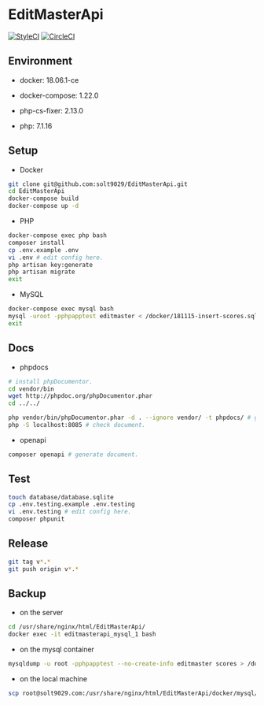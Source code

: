 # EditMasterApi

[![StyleCI](https://github.styleci.io/repos/148159653/shield?branch=master)](https://github.styleci.io/repos/148159653)
[![CircleCI](https://circleci.com/gh/solt9029/EditMasterApi.svg?style=svg)](https://circleci.com/gh/solt9029/EditMasterApi)

## Environment

- docker: 18.06.1-ce

- docker-compose: 1.22.0

- php-cs-fixer: 2.13.0

- php: 7.1.16

## Setup

- Docker

```sh
git clone git@github.com:solt9029/EditMasterApi.git
cd EditMasterApi
docker-compose build
docker-compose up -d
```

- PHP

```sh
docker-compose exec php bash
composer install
cp .env.example .env
vi .env # edit config here.
php artisan key:generate
php artisan migrate
exit
```

- MySQL

```sh
docker-compose exec mysql bash
mysql -uroot -pphpapptest editmaster < /docker/181115-insert-scores.sql # insert data dumped on 2018/11/15 into scores table.
exit
```

## Docs

- phpdocs

```sh
# install phpDocumentor.
cd vendor/bin
wget http://phpdoc.org/phpDocumentor.phar
cd ../../

php vendor/bin/phpDocumentor.phar -d . --ignore vendor/ -t phpdocs/ # generate document.
php -S localhost:8085 # check document.
```

- openapi

```sh
composer openapi # generate document.
```

## Test

```sh
touch database/database.sqlite
cp .env.testing.example .env.testing
vi .env.testing # edit config here.
composer phpunit
```

## Release

```sh
git tag v*.*
git push origin v*.*
```

## Backup

- on the server

```sh
cd /usr/share/nginx/html/EditMasterApi/
docker exec -it editmasterapi_mysql_1 bash
```

- on the mysql container

```sh
mysqldump -u root -pphpapptest --no-create-info editmaster scores > /docker/XXXXXX-insert-scores.sql
```

- on the local machine

```sh
scp root@solt9029.com:/usr/share/nginx/html/EditMasterApi/docker/mysql/XXXXXX-insert-scores.sql ~/Desktop
```
